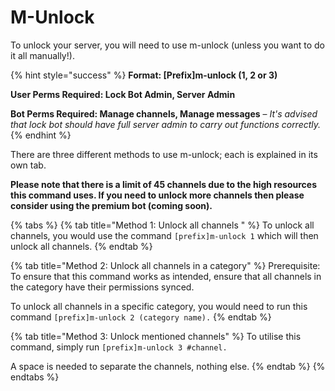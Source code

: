 # M-Unlock

To unlock your server, you will need to use m-unlock \(unless you want to do it all manually!\).

{% hint style="success" %}
**Format: \[Prefix\]m-unlock \(1, 2 or 3\)**

**User Perms Required: Lock Bot Admin, Server Admin**

**Bot Perms Required: Manage channels, Manage messages** – _It's advised that lock bot should have full server admin to carry out functions correctly._
{% endhint %}

There are three different methods to use m-unlock; each is explained in its own tab.

**Please note that there is a limit of 45 channels due to the high resources this command uses. If you need to unlock more channels then please consider using the premium bot \(coming soon\).**

{% tabs %}
{% tab title="Method 1: Unlock all channels " %}
To unlock all channels, you would use the command `[prefix]m-unlock 1` which will then unlock all channels.
{% endtab %}

{% tab title="Method 2: Unlock all channels in a category" %}
Prerequisite: To ensure that this command works as intended, ensure that all channels in the category have their permissions synced. 

To unlock all channels in a specific category, you would need to run this command `[prefix]m-unlock 2 (category name).` 
{% endtab %}

{% tab title="Method 3: Unlock mentioned channels" %}
To utilise this command, simply run `[prefix]m-unlock 3 #channel.`

A space is needed to separate the channels, nothing else.
{% endtab %}
{% endtabs %}

